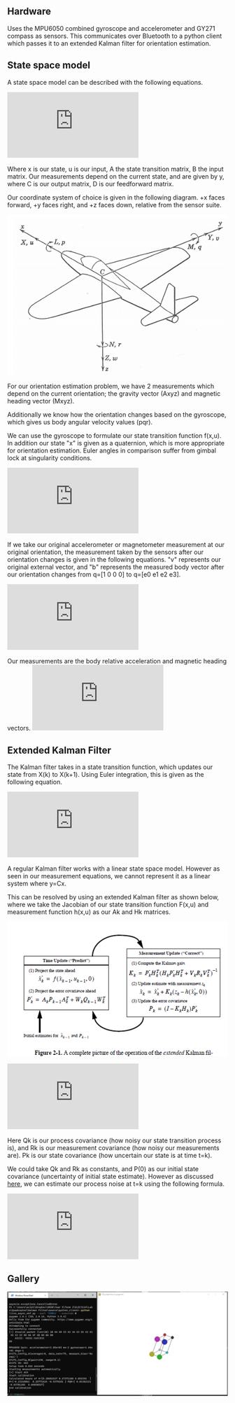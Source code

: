 ## Hardware 
Uses the MPU6050 combined gyroscope and accelerometer and GY271 compass as sensors. 
This communicates over Bluetooth to a python client which passes it to an extended Kalman filter for orientation estimation.

## State space model
A state space model can be described with the following equations.

![equaton](https://latex.codecogs.com/svg.latex?%5Cbegin%7Balign%7D%20%5Cdot%7Bx%7D%20%26%3D%20Ax%20&plus;%20Bu%20%3D%20f%28x%2Cu%29%20%5Cnotag%20%5C%5C%20y%20%26%3D%20Cx%20&plus;%20Du%20%3D%20h%28x%2Cu%29%20%5Cnotag%20%5Cend%7Balign%7D)

Where x is our state, u is our input, A the state transition matrix, B the input matrix. Our measurements depend on the current state, and are given by y, where C is our output matrix, D is our feedforward matrix.

Our coordinate system of choice is given in the following diagram. +x faces forward, +y faces right, and +z faces down, relative from the sensor suite. 

![image](docs/coordinate_system.PNG)

For our orientation estimation problem, we have 2 measurements which depend on the current orientation; the gravity vector (Axyz) and magnetic heading vector (Mxyz). 

Additionally we know how the orientation changes based on the gyroscope, which gives us body angular velocity values (pqr).

We can use the gyroscope to formulate our state transition function f(x,u). In addition our state "x" is given as a quaternion, which is more appropriate for orientation estimation. Euler angles in comparison suffer from gimbal lock at singularity conditions.

![equation](https://latex.codecogs.com/svg.latex?%5Cbegin%7Balign%7D%20x%20%26%3D%20%5Be_0%2C%20e_1%2C%20e_2%2C%20e_3%5D%5ET%20%5Cnotag%20%5C%5C%20%5Cdot%7Bx%7D%20%26%3D%20Ax%20&plus;%20Bu%20%3D%20f%28x%2Cu%29%20%5Cnotag%20%5C%5C%20%5Cbegin%7Bbmatrix%7D%20%5Cdot%7Be_0%7D%20%5C%5C%20%5Cdot%7Be_1%7D%20%5C%5C%20%5Cdot%7Be_2%7D%20%5C%5C%20%5Cdot%7Be_3%7D%20%5Cend%7Bbmatrix%7D%20%26%3D%20%5Cdfrac%7B1%7D%7B2%7D%20%5Cbegin%7Bbmatrix%7D%200%20%26%20-p%20%26%20-q%20%26%20-r%20%5C%5C%20p%20%26%200%20%26%20r%20%26%20-q%20%5C%5C%20q%20%26%20-r%20%26%200%20%26%20p%20%5C%5C%20r%20%26%20q%20%26%20-p%20%26%200%20%5Cend%7Bbmatrix%7D%20%5Cbegin%7Bbmatrix%7D%20e_0%20%5C%5C%20e_1%20%5C%5C%20e_2%20%5C%5C%20e_3%20%5Cend%7Bbmatrix%7D%20%5Cnotag%20%5Cend%7Balign%7D)

If we take our original accelerometer or magnetometer measurement at our original orientation, the measurement taken by the sensors after our orientation changes is given in the following equations. "v" represents our original external vector, and "b" represents the measured body vector after our orientation changes from q=[1 0 0 0] to q=[e0 e1 e2 e3].

![equation](https://latex.codecogs.com/svg.latex?%5Cbegin%7Balign%7D%20%5Coverrightarrow%7Bv%7D%20%26%3D%20%5Bv_x%2C%20v_y%2C%20v_z%5D%5ET%20%5Cnotag%20%5C%5C%20%5Coverrightarrow%7Bb%7D%20%26%3D%20%5Bb_x%2C%20b_y%2C%20b_z%5D%5ET%20%5Cnotag%20%5C%5C%20%5Cbegin%7Bbmatrix%7D%20b_x%20%5C%5C%20b_y%20%5C%5C%20b_z%20%5Cend%7Bbmatrix%7D%20%26%3D%20%5Cbegin%7Bbmatrix%7D%20%28e_0%5E2&plus;e_1%5E2-e_2%5E2-e_3%5E2%29%20%26%202%28e_1%20e_2%20&plus;%20e_0%20e_3%29%20%26%202%28e_1%20e_3%20-%20e_0%20e_2%29%20%5C%5C%202%28e_1%20e_2%20-%20e_0%20e_3%29%20%26%20%28e_0%5E2-e_1%5E2&plus;e_2%5E2-e_3%5E2%29%20%26%202%28e_2%20e_3%20&plus;%20e_0%20e_1%29%20%5C%5C%202%28e_1%20e_3%20&plus;%20e_0%20e_2%29%20%26%202%28e_2%20e_3%20-%20e_0%20e_1%29%20%26%20%28e_0%5E2-e_1%5E2-e_2%5E2&plus;e_3%5E2%29%20%5Cend%7Bbmatrix%7D%20%5Cbegin%7Bbmatrix%7D%20v_x%20%5C%5C%20v_y%20%5C%5C%20v_z%20%5Cend%7Bbmatrix%7D%20%5Cnotag%20%5Cend%7Balign%7D)

Our measurements are the body relative acceleration and magnetic heading vectors.
![equation](https://latex.codecogs.com/svg.latex?%5Cbegin%7Balign%7D%20y%20%26%3D%20%5Cbegin%7Bbmatrix%7D%20b_M%20%5C%5C%20b_A%20%5Cend%7Bbmatrix%7D%20%5Cnotag%20%5C%5C%20y%20%26%3D%20h%28x%2Cu%29%20%5Cnotag%20%5Cend%7Balign%7D)

## Extended Kalman Filter
The Kalman filter takes in a state transition function, which updates our state from X(k) to X(k+1). Using Euler integration, this is given as the following equation.

![equation](https://latex.codecogs.com/svg.latex?%5Cbegin%7Balign%7D%20%5Cdot%7Bx%7D%20%26%3D%20f%28x%2Cu%29%20%5Cnotag%20%5C%5C%20x_%7Bk&plus;1%7D%20%26%3D%20x_%7Bk%7D%20&plus;%20%5Cdot%7Bx_%7Bk&plus;1%7D%7D%20%5Ctimes%20%5Cdelta%7Bt%7D%20%5Cnotag%20%5C%5C%20x_%7Bk&plus;1%7D%20%26%3D%20F%28x_k%29%20%5Cnotag%20%5Cend%7Balign%7D)


A regular Kalman filter works with a linear state space model. However as seen in our measurement equations, we cannot represent it as a linear system where y=Cx.

This can be resolved by using an extended Kalman filter as shown below, where we take the Jacobian of our state transition function F(x,u) and measurement function h(x,u) as our Ak and Hk matrices.

![image](docs/ekf_equations.png)

![equation](https://latex.codecogs.com/svg.latex?%5Cbegin%7Balign%7D%20A_k%20%26%3D%20%5Cnabla%7BF%7D_x%20%28x_k%2C%20u_k%29%20%5Cnotag%20%5C%5C%20H_k%20%26%3D%20%5Cnabla%7Bh%7D_x%20%28x_k%2C%20u_k%29%20%5Cnotag%20%5C%5C%20z_K%20%26%3D%20y_k%20%5Cnotag%20%5Cend%7Balign%7D)

Here Qk is our process covariance (how noisy our state transition process is), and Rk is our measurement covariance (how noisy our measurements are). 
Pk is our state covariance (how uncertain our state is at time t=k). 

We could take Qk and Rk as constants, and P(0) as our initial state covariance (uncertainty of initial state estimate). However as discussed [here](https://ahrs.readthedocs.io/en/latest/filters/ekf.html), we can estimate our process noise at t=k using the following formula.


![equation](https://latex.codecogs.com/gif.latex?%5Cbegin%7Balign%7D%20W_k%20%26%3D%20%5Cdfrac%7B%5Cdelta%7Bt%7D%7D%7B2%7D%20%5Cbegin%7Bbmatrix%7D%20-e_1%20%26%20-e_2%20%26%20-e_3%20%5C%5C%20e_0%20%26%20-e_3%20%26%20-e_2%20%5C%5C%20e_3%20%26%20e_0%20%26%20-e_1%20%5C%5C%20-e_2%20%26%20e_1%20%26%20e_0%20%5Cend%7Bbmatrix%7D%20%5Cnotag%20%5C%5C%20Q_k%20%26%3D%20Q%20W_k%20W_k%5ET%20%5Cnotag%20%5Cend%7Balign%7D)

## Gallery
![image](docs/screenshot.PNG)